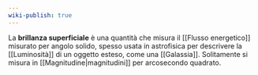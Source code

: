 ```yaml
---
wiki-publish: true
---
```

La **brillanza superficiale** è una quantità che misura il [[Flusso energetico]] misurato per angolo solido, spesso usata in astrofisica per descrivere la [[Luminosità]] di un oggetto esteso, come una [[Galassia]]. Solitamente si misura in [[Magnitudine|magnitudini]] per arcosecondo quadrato.
